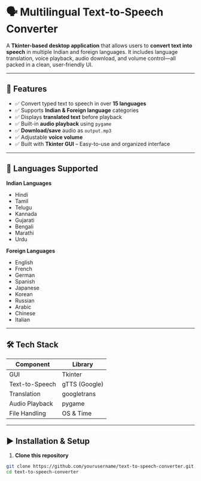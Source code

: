 # 🗣️ Multilingual Text-to-Speech Converter

A **Tkinter-based desktop application** that allows users to **convert text into speech** in multiple Indian and foreign languages. It includes language translation, voice playback, audio download, and volume control—all packed in a clean, user-friendly UI.

---

## 📌 Features

- ✅ Convert typed text to speech in over **15 languages**
- ✅ Supports **Indian & Foreign language** categories
- ✅ Displays **translated text** before playback
- ✅ Built-in **audio playback** using `pygame`
- ✅ **Download/save** audio as `output.mp3`
- ✅ Adjustable **voice volume**
- ✅ Built with **Tkinter GUI** – Easy-to-use and organized interface

---

## 🎯 Languages Supported

**Indian Languages**
- Hindi
- Tamil
- Telugu
- Kannada
- Gujarati
- Bengali
- Marathi
- Urdu

**Foreign Languages**
- English
- French
- German
- Spanish
- Japanese
- Korean
- Russian
- Arabic
- Chinese
- Italian

---

## 🛠️ Tech Stack

| Component      | Library         |
|----------------|-----------------|
| GUI            | Tkinter         |
| Text-to-Speech | gTTS (Google)   |
| Translation    | googletrans     |
| Audio Playback | pygame          |
| File Handling  | OS & Time       |

---

## ▶️ Installation & Setup

1. **Clone this repository**

```bash
git clone https://github.com/yourusername/text-to-speech-converter.git
cd text-to-speech-converter
